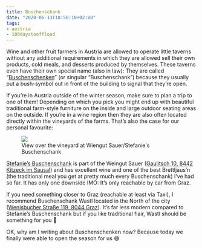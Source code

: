 ```yaml
---
title: Buschenschank
date: "2020-06-13T18:50:10+02:00"
tags:
- austria
- 100daystooffload
---
```


Wine and other fruit farmers in Austria are allowed to operate little taverns without any additional requirements in which they are allowed sell their own products, cold meals, and desserts produced by themselves. These taverns even have their own special name (also in law): They are called “[Buschenschenken](https://en.wikipedia.org/wiki/Heuriger)” (or singular “Buschenschank”) because they usually put a bush-symbol out in front of the building to signal that they’re open.

If you’re in Austria outside of the winter season, make sure to plan a trip to one of them!  Depending on which you pick you might end up with beautiful traditional farm-style furniture on the inside and large outdoor seating areas on the outside. If you’re in a wine region then they are also often located directly within the vineyards of the farms. That’s also the case for our personal favourite:

<figure><img src="https://files.zerokspot.com/photos/2017/weingut-sauer.large.jpg"><figcaption>View over the vineyard at Wiengut Sauer/Stefanie's Buschenschank</figcaption></figure>

[Stefanie’s Buschenschank](http://weinbau-sauer.com/Buschenschank.4.0.html) is part of the Weingut Sauer ([Gaulitsch 10, 8442 Kitzeck im Sausal](https://www.openstreetmap.org/node/886821211)) and has excellent wine and one of the best Brettljaus’n (the traditional meal you get at pretty much every Buschenschank) I’ve had so far. It has only one downside IMO: It’s only reachable by car from Graz.

If you need something closer to Graz (reachable at least via Taxi), I recommend Buschenschank Wastl located in the North of the city ([Wenisbucher Straße 119, 8044 Graz](https://www.openstreetmap.org/node/369820208)). It’s far less modern compared to Stefanie’s Buschenschank but if you like traditional flair, Wastl should be something for you 🙂

OK, why am I writing about Buschenschenken now? Because today we finally were able to open the season for us 😅
